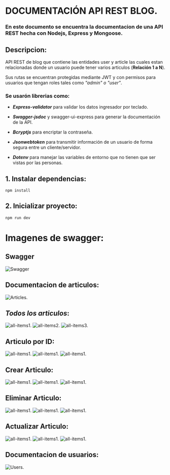 # DOCUMENTACIÓN API REST BLOG.

### En este documento se encuentra la documentacion de una API REST hecha con Nodejs, Express y Mongoose.

## Descripcion:
API REST de blog que contiene las entidades user y article las cuales estan relacionadas donde un usuario puede tener varios articulos (**Relación 1 a N**).

Sus rutas se encuentran protegidas mediante JWT y con permisos para usuarios que tengan roles tales como _"admin" o "user"_.

  
### __Se usarón librerias como:__  

+ ***Express-validator*** para validar los datos ingresador por teclado. 

+ ***Swagger-jsdoc*** y swagger-ui-express para generar la documentación de la API.

+ ***Bcryptjs*** para encriptar la contraseña.

+ ***Jsonwebtoken*** para transmitir información de un usuario de forma segura entre un cliente/servidor.

+ ***Dotenv*** para manejar las variables de entorno que no tienen que ser vistas por las personas.


## __1. Instalar dependencias:__
  
```
npm install

```

## __2. Inicializar proyecto:__

```
npm run dev

```

# __Imagenes de swagger:__

## __Swagger__
![Swagger](./docs//img/swagger.png)

## __Documentacion de articulos:__

![Articles.](./docs//img/articles.png)

## _Todos los articulos_:

![all-items1.](./docs//img/all-items1.png)
![all-items2.](./docs//img/all-items2.png)
![all-items3.](./docs//img/all-items3.png)

## __Articulo por ID:__

![all-items1.](./docs//img/articleById1.png)
![all-items1.](./docs//img/articleById2.png)
![all-items1.](./docs//img/articleById3.png)

## __Crear Articulo:__

![all-items1.](./docs//img/crear-article1.png)
![all-items1.](./docs//img/crear-article2.png)
![all-items1.](./docs//img/crear-article3.png)

## __Eliminar Articulo:__

![all-items1.](./docs//img/delete-article1.png)
![all-items1.](./docs//img/delete-article2.png)
![all-items1.](./docs//img/delete-article3.png)

## __Actualizar Articulo:__

![all-items1.](./docs//img/update-article1.png)
![all-items1.](./docs//img/update-article2.png)
![all-items1.](./docs//img/update-article3.png)



## __Documentacion de usuarios:__

![Users.](./docs//img/users.png)